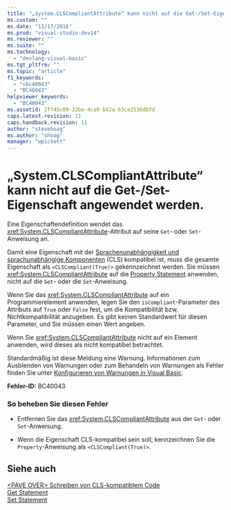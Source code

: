 ```yaml
---
title: "„System.CLSCompliantAttribute“ kann nicht auf die Get-/Set-Eigenschaft angewendet werden. | Microsoft Docs"
ms.custom: ""
ms.date: "11/17/2016"
ms.prod: "visual-studio-dev14"
ms.reviewer: ""
ms.suite: ""
ms.technology: 
  - "devlang-visual-basic"
ms.tgt_pltfrm: ""
ms.topic: "article"
f1_keywords: 
  - "vbc40043"
  - "BC40043"
helpviewer_keywords: 
  - "BC40043"
ms.assetid: 2ff45c09-32be-4ca9-b42a-63ce2536db7d
caps.latest.revision: 11
caps.handback.revision: 11
author: "stevehoag"
ms.author: "shoag"
manager: "wpickett"
---
```

# „System.CLSCompliantAttribute“ kann nicht auf die Get-/Set-Eigenschaft angewendet werden.
Eine Eigenschaftendefinition wendet das <xref:System.CLSCompliantAttribute>\-Attribut auf seine `Get`\- oder `Set`\-Anweisung an.  
  
 Damit eine Eigenschaft mit der [Sprachenunabhängigkeit und sprachunabhängige Komponenten](../Topic/Language%20Independence%20and%20Language-Independent%20Components.md) \(CLS\) kompatibel ist, muss die gesamte Eigenschaft als `<CLSCompliant(True)>` gekennzeichnet werden. Sie müssen <xref:System.CLSCompliantAttribute> auf die [Property Statement](../../visual-basic/language-reference/statements/property-statement.md) anwenden, nicht auf die `Get`\- oder die `Set`\-Anweisung.  
  
 Wenn Sie das <xref:System.CLSCompliantAttribute> auf ein Programmierelement anwenden, legen Sie den `isCompliant`\-Parameter des Attributs auf `True` oder `False` fest, um die Kompatibilität bzw. Nichtkompatibilität anzugeben. Es gibt keinen Standardwert für diesen Parameter, und Sie müssen einen Wert angeben.  
  
 Wenn Sie <xref:System.CLSCompliantAttribute> nicht auf ein Element anwenden, wird dieses als nicht kompatibel betrachtet.  
  
 Standardmäßig ist diese Meldung eine Warnung. Informationen zum Ausblenden von Warnungen oder zum Behandeln von Warnungen als Fehler finden Sie unter [Konfigurieren von Warnungen in Visual Basic](/visual-studio/ide/configuring-warnings-in-visual-basic).  
  
 **Fehler\-ID:** BC40043  
  
### So beheben Sie diesen Fehler  
  
-   Entfernen Sie das <xref:System.CLSCompliantAttribute> aus der `Get`\- oder `Set`\-Anweisung.  
  
-   Wenn die Eigenschaft CLS\-kompatibel sein soll, kennzeichnen Sie die `Property`\-Anweisung als `<CLSCompliant(True)>`.  
  
## Siehe auch  
 [\<PAVE OVER\> Schreiben von CLS\-kompatiblem Code](http://msdn.microsoft.com/de-de/4c705105-69a2-4e5e-b24e-0633bc32c7f3)   
 [Get Statement](../../visual-basic/language-reference/statements/get-statement.md)   
 [Set Statement](../../visual-basic/language-reference/statements/set-statement.md)